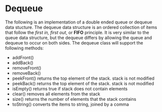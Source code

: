 # Dequeue

The following is an implementation of a double ended queue or dequeue data stucture. The dequeue data structure is an ordered collection of items that follow the _first in, first out_, or **FIFO** principle. It is very similar to the queue data structure, but the dequeue differs by allowing the queue and dequeue to occur on both sides. The dequeue class will support the following methods:

- addFront()
- addBack()
- removeFront()
- removeBack()
- peekFront() returns the top element of the stack. stack is not modified
- peekBack() returns the top element of the stack. stack is not modified
- isEmpty() returns true if stack does not contain elements
- clear() removes all elements from the stack
- size() returns the number of elements that the stack contains
- toString() converts the items to string, joined by a comma

